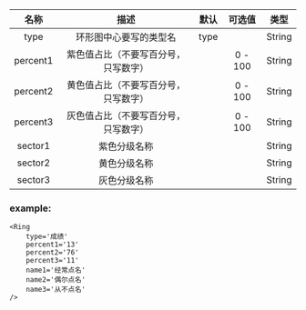 **名称** | **描述** | **默认** |**可选值** | **类型** 
:--:|:--:|:--:|:--:|:--:
type | 环形图中心要写的类型名 | type | |String
percent1 | 紫色值占比（不要写百分号，只写数字） | |0 - 100 | String
percent2 | 黄色值占比（不要写百分号，只写数字） | |0 - 100 | String
percent3 | 灰色值占比（不要写百分号，只写数字） | |0 - 100 | String
sector1 | 紫色分级名称 | | | String
sector2 | 黄色分级名称 | | | String
sector3 | 灰色分级名称 | | | String

### example:
```
<Ring
    type='成绩'
    percent1='13'
    percent2='76'
    percent3='11'
    name1='经常点名'
    name2='偶尔点名'
    name3='从不点名' 
/>
```
